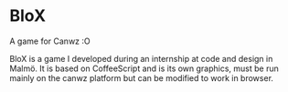 # BloX
A game for Canwz :O

BloX is a game I developed during an internship at code and design in Malmö. It is based on CoffeeScript and is its own 
graphics, must be run mainly on the canwz platform but can be modified to work in browser.
